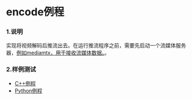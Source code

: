 # encode例程

### 1.说明

实现将视频解码后推流出去。在运行推流程序之前，需要先启动一个流媒体服务器，[例如mediamtx，用于接收流媒体数据。](https://github.com/bluenviron/mediamtx)。

### 2.样例测试

- [C++例程](./cpp)
- [Python例程](./python)